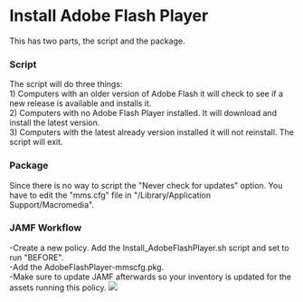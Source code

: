 <h1>Install Adobe Flash Player</h1>

This has two parts, the script and the package.

<h3>Script</h3>
The script will do three things:<br>
1) Computers with an older version of Adobe Flash it will check to see if a new release is available and installs it.<br>
2) Computers with no Adobe Flash Player installed.  It will download and install the latest version.<br>
3) Computers with the latest already version installed it will not reinstall.  The script will exit.<br>

<h3>Package</h3>
Since there is no way to script the "Never check for updates" option.  You have to edit the "mms.cfg" file in "/Library/Application Support/Macromedia".

<h3>JAMF Workflow</h3>
-Create a new policy.  Add the Install_AdobeFlashPlayer.sh script and set to run "BEFORE".<br>
-Add the AdobeFlashPlayer-mmscfg.pkg.<br>
-Make sure to update JAMF afterwards so your inventory is updated for the assets running this policy.
<img src="https://github.com/stuutz/JAMF-Scripts/blob/master/Install_AdobeFlashPlayer/JAMF_Workflow_AdobeFlashPlayer.png">
